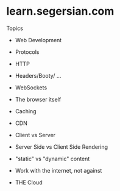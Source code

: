 # learn.segersian.com

Topics

* Web Development
* Protocols
* HTTP
* Headers/Booty/ ...    
* WebSockets
* The browser itself
* Caching
* CDN
* Client vs Server
* Server Side vs Client Side Rendering
* "static" vs "dynamic" content
* Work with the internet, not against


* THE Cloud